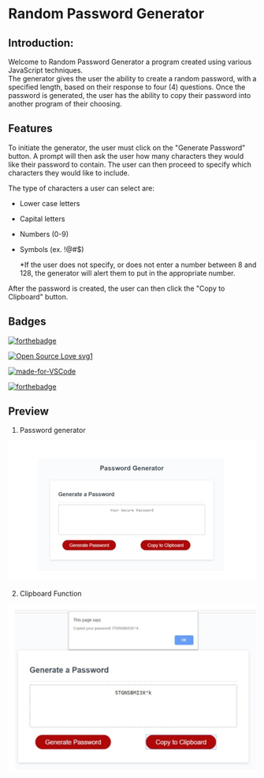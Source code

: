# Random Password Generator 

## Introduction:
Welcome to Random Password Generator a program created using various JavaScript techniques.  
The generator gives the user the ability to create a random password, with a specified length, based on their response to four (4) questions. Once the password is generated, the user has the ability to copy their password into another program of their choosing.

 

## Features
To initiate the generator, the user must click on the "Generate Password" button. A prompt will then ask the user how many characters they would like their password to contain.
The user can then proceed to specify which characters they would like to include.

The type of characters a user can select are:

* Lower case letters
* Capital letters
* Numbers (0-9)
* Symbols (ex. !@#$)
 
    *If the user does not specify, or does not enter a number between 8 and 128, the generator will alert them to put in the appropriate number.
 
 After the password is created, the user can then click the "Copy to Clipboard" button.



## Badges

[![forthebadge](https://forthebadge.com/images/badges/check-it-out.svg)](https://forthebadge.com)

[![Open Source Love svg1](https://badges.frapsoft.com/os/v1/open-source.svg?v=103)](https://github.com/ellerbrock/open-source-badges/)

[![made-for-VSCode](https://img.shields.io/badge/Made%20for-VSCode-1f425f.svg)](https://code.visualstudio.com/)


[![forthebadge](https://forthebadge.com/images/badges/made-with-javascript.svg)](https://forthebadge.com)


## Preview

1. Password generator

![image](assets/pw_generator.jpg)


2. Clipboard Function

![image](assets/pw_clipboard.jpg)
